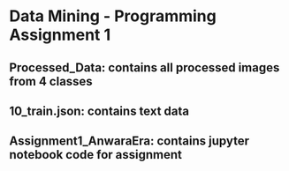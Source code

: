 # Data Mining - Programming Assignment 1
## Processed_Data: contains all processed images from 4 classes
## 10_train.json: contains text data
## Assignment1_AnwaraEra: contains jupyter notebook code for assignment
